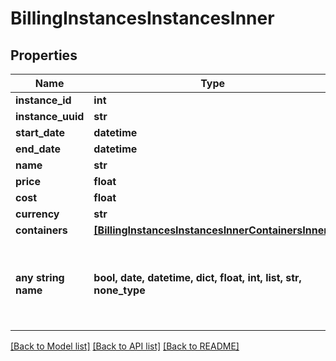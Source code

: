 # BillingInstancesInstancesInner


## Properties
Name | Type | Description | Notes
------------ | ------------- | ------------- | -------------
**instance_id** | **int** |  | [optional] 
**instance_uuid** | **str** |  | [optional] 
**start_date** | **datetime** |  | [optional] 
**end_date** | **datetime** |  | [optional] 
**name** | **str** |  | [optional] 
**price** | **float** |  | [optional] 
**cost** | **float** |  | [optional] 
**currency** | **str** |  | [optional] 
**containers** | [**[BillingInstancesInstancesInnerContainersInner]**](BillingInstancesInstancesInnerContainersInner.md) |  | [optional] 
**any string name** | **bool, date, datetime, dict, float, int, list, str, none_type** | any string name can be used but the value must be the correct type | [optional]

[[Back to Model list]](../README.md#documentation-for-models) [[Back to API list]](../README.md#documentation-for-api-endpoints) [[Back to README]](../README.md)



